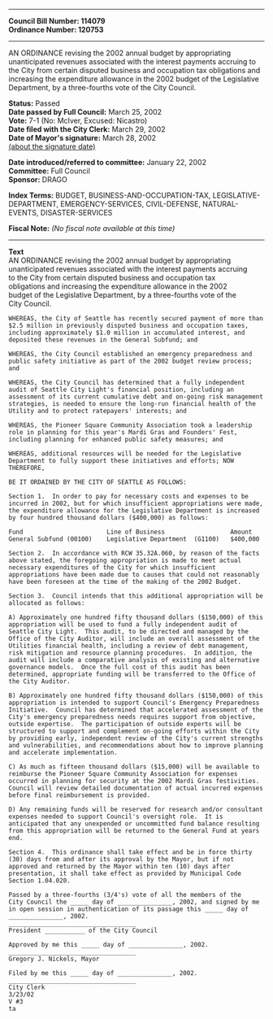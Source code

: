 * * * * *  
  
**Council Bill Number: [](#h0)[](#h2)114079**   
**Ordinance Number: 120753**  
  
* * * * *  
  
AN ORDINANCE revising the 2002 annual budget by appropriating unanticipated revenues associated with the interest payments accruing to the City from certain disputed business and occupation tax obligations and increasing the expenditure allowance in the 2002 budget of the Legislative Department, by a three-fourths vote of the City Council.  
  
**Status:** Passed   
**Date passed by Full Council:** March 25, 2002   
**Vote:** 7-1 (No: McIver, Excused: Nicastro)   
**Date filed with the City Clerk:** March 29, 2002   
**Date of Mayor's signature:** March 28, 2002   
[(about the signature date)](/~public/approvaldate.htm)   
  
  
**Date introduced/referred to committee:** January 22, 2002   
**Committee:** Full Council   
**Sponsor:** DRAGO   
  
**Index Terms:** BUDGET, BUSINESS-AND-OCCUPATION-TAX, LEGISLATIVE-DEPARTMENT, EMERGENCY-SERVICES, CIVIL-DEFENSE, NATURAL-EVENTS, DISASTER-SERVICES  
  
**Fiscal Note:** *(No fiscal note available at this time)*  
  
* * * * *  
  
**Text**  
    AN ORDINANCE revising the 2002 annual budget by appropriating  
    unanticipated revenues associated with the interest payments accruing  
    to the City from certain disputed business and occupation tax  
    obligations and increasing the expenditure allowance in the 2002  
    budget of the Legislative Department, by a three-fourths vote of the  
    City Council.  
  
    WHEREAS, the City of Seattle has recently secured payment of more than  
    $2.5 million in previously disputed business and occupation taxes,  
    including approximately $1.0 million in accumulated interest, and  
    deposited these revenues in the General Subfund; and  
  
    WHEREAS, the City Council established an emergency preparedness and  
    public safety initiative as part of the 2002 budget review process;  
    and  
  
    WHEREAS, the City Council has determined that a fully independent  
    audit of Seattle City Light's financial position, including an  
    assessment of its current cumulative debt and on-going risk management  
    strategies, is needed to ensure the long-run financial health of the  
    Utility and to protect ratepayers' interests; and  
  
    WHEREAS, the Pioneer Square Community Association took a leadership  
    role in planning for this year's Mardi Gras and Founders' Fest,  
    including planning for enhanced public safety measures; and  
  
    WHEREAS, additional resources will be needed for the Legislative  
    Department to fully support these initiatives and efforts; NOW  
    THEREFORE,  
  
    BE IT ORDAINED BY THE CITY OF SEATTLE AS FOLLOWS:  
  
    Section 1.  In order to pay for necessary costs and expenses to be  
    incurred in 2002, but for which insufficient appropriations were made,  
    the expenditure allowance for the Legislative Department is increased  
    by four hundred thousand dollars ($400,000) as follows:  
  
    Fund                       Line of Business                  Amount  
    General Subfund (00100)    Legislative Department  (G1100)   $400,000  
  
    Section 2.  In accordance with RCW 35.32A.060, by reason of the facts  
    above stated, the foregoing appropriation is made to meet actual  
    necessary expenditures of the City for which insufficient  
    appropriations have been made due to causes that could not reasonably  
    have been foreseen at the time of the making of the 2002 Budget.  
  
    Section 3.  Council intends that this additional appropriation will be  
    allocated as follows:  
  
    A) Approximately one hundred fifty thousand dollars ($150,000) of this  
    appropriation will be used to fund a fully independent audit of  
    Seattle City Light.  This audit, to be directed and managed by the  
    Office of the City Auditor, will include an overall assessment of the  
    Utilities financial health, including a review of debt management,  
    risk mitigation and resource planning procedures.  In addition, the  
    audit will include a comparative analysis of existing and alternative  
    governance models.  Once the full cost of this audit has been  
    determined, appropriate funding will be transferred to the Office of  
    the City Auditor.  
  
    B) Approximately one hundred fifty thousand dollars ($150,000) of this  
    appropriation is intended to support Council's Emergency Preparedness  
    Initiative.  Council has determined that accelerated assessment of the  
    City's emergency preparedness needs requires support from objective,  
    outside expertise.  The participation of outside experts will be  
    structured to support and complement on-going efforts within the City  
    by providing early, independent review of the City's current strengths  
    and vulnerabilities, and recommendations about how to improve planning  
    and accelerate implementation.  
  
    C) As much as fifteen thousand dollars ($15,000) will be available to  
    reimburse the Pioneer Square Community Association for expenses  
    occurred in planning for security at the 2002 Mardi Gras festivities.  
    Council will review detailed documentation of actual incurred expenses  
    before final reimbursement is provided.  
  
    D) Any remaining funds will be reserved for research and/or consultant  
    expenses needed to support Council's oversight role.  It is  
    anticipated that any unexpended or uncommitted fund balance resulting  
    from this appropriation will be returned to the General Fund at years  
    end.  
  
    Section 4.  This ordinance shall take effect and be in force thirty  
    (30) days from and after its approval by the Mayor, but if not  
    approved and returned by the Mayor within ten (10) days after  
    presentation, it shall take effect as provided by Municipal Code  
    Section 1.04.020.  
  
    Passed by a three-fourths (3/4's) vote of all the members of the  
    City Council the _____ day of _______________, 2002, and signed by me  
    in open session in authentication of its passage this _____ day of  
    _______________, 2002.  
    ___________________________________  
    President ___________ of the City Council  
  
    Approved by me this _____ day of _______________, 2002.  
    ___________________________________  
    Gregory J. Nickels, Mayor  
  
    Filed by me this _____ day of _______________, 2002.  
    ___________________________________  
    City Clerk  
    3/23/02  
    V #3  
    ta  
